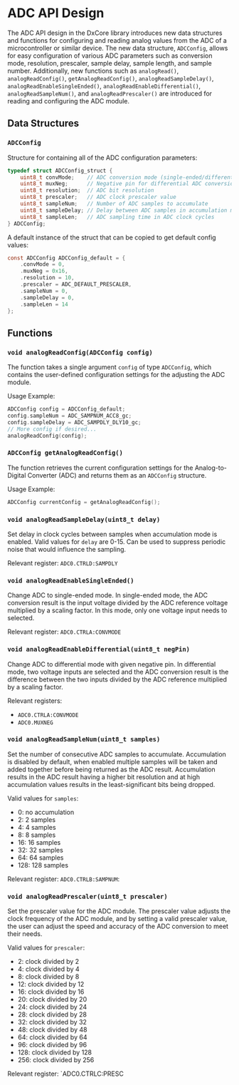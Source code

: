 # ADC API Design
The ADC API design in the DxCore library introduces new data structures and
functions for configuring and reading analog values from the ADC of a
microcontroller or similar device. The new data structure, `ADCConfig`, allows for
easy configuration of various ADC parameters such as conversion mode, resolution,
prescaler, sample delay, sample length, and sample number. Additionally, new
functions such as `analogRead()`, `analogReadConfig()`, `getAnalogReadConfig()`,
`analogReadSampleDelay()`, `analogReadEnableSingleEnded()`, `analogReadEnableDifferential()`,
`analogReadSampleNum()`, and `analogReadPrescaler()` are introduced for reading and
configuring the ADC module.

## Data Structures
### `ADCConfig`
Structure for containing all of the ADC configuration parameters:
```c
typedef struct ADCConfig_struct {
    uint8_t convMode;    // ADC conversion mode (single-ended/differential)
    uint8_t muxNeg;      // Negative pin for differential ADC conversion
    uint8_t resolution;  // ADC bit resolution
    uint8_t prescaler;   // ADC clock prescaler value
    uint8_t sampleNum;   // Number of ADC samples to accumulate
    uint8_t sampleDelay; // Delay between ADC samples in accumulation mode
    uint8_t sampleLen;   // ADC sampling time in ADC clock cycles
} ADCConfig;
```

A default instance of the struct that can be copied to get default config values:
```c
const ADCConfig ADCConfig_default = {
    .convMode = 0,
    .muxNeg = 0x16,
    .resolution = 10,
    .prescaler = ADC_DEFAULT_PRESCALER,
    .sampleNum = 0,
    .sampleDelay = 0,
    .sampleLen = 14
};
```

## Functions

### `void analogReadConfig(ADCConfig config)`
The function takes a single argument `config` of type `ADCConfig`, which contains
the user-defined configuration settings for the adjusting the ADC module.

Usage Example:
```c
ADCConfig config = ADCConfig_default;
config.sampleNum = ADC_SAMPNUM_ACC8_gc;
config.sampleDelay = ADC_SAMPDLY_DLY10_gc;
// More config if desired...
analogReadConfig(config);
```

### `ADCConfig getAnalogReadConfig()`
The function retrieves the current configuration settings for the Analog-to-Digital
Converter (ADC) and returns them as an `ADCConfig` structure.

Usage Example:
```c
ADCConfig currentConfig = getAnalogReadConfig();
```

### `void analogReadSampleDelay(uint8_t delay)`
Set delay in clock cycles between samples when accumulation mode is enabled.
Valid values for `delay` are 0-15. Can be used to suppress periodic noise that
would influence the sampling.

Relevant register: `ADC0.CTRLD:SAMPDLY`

### `void analogReadEnableSingleEnded()`
Change ADC to single-ended mode. In single-ended mode, the ADC conversion result
is the input voltage divided by the ADC reference voltage multiplied by a scaling
factor. In this mode, only one voltage input needs to selected.

Relevant register: `ADC0.CTRLA:CONVMODE`

### `void analogReadEnableDifferential(uint8_t negPin)`
Change ADC to differential mode with given negative pin. In differential mode,
two voltage inputs are selected and the ADC conversion result is the difference
between the two inputs divided by the ADC reference multiplied by a scaling factor.

Relevant registers:
- `ADC0.CTRLA:CONVMODE`
- `ADC0.MUXNEG`

### `void analogReadSampleNum(uint8_t samples)`
Set the number of consecutive ADC samples to accumulate. Accumulation is disabled
by default, when enabled multiple samples will be taken and added together before
being returned as the ADC result. Accumulation results in the ADC result having
a higher bit resolution and at high accumulation values results in the
least-significant bits being dropped.

Valid values for `samples`:
- 0: no accumulation
- 2: 2 samples
- 4: 4 samples
- 8: 8 samples
- 16: 16 samples
- 32: 32 samples
- 64: 64 samples
- 128: 128 samples

Relevant register: `ADC0.CTRLB:SAMPNUM`:

### `void analogReadPrescaler(uint8_t prescaler)`
Set the prescaler value for the ADC module. The prescaler value adjusts the
clock frequency of the ADC module, and by setting a valid prescaler value, the
user can adjust the speed and accuracy of the ADC conversion to meet their needs.

Valid values for `prescaler`:
- 2: clock divided by 2
- 4:  clock divided by 4
- 8: clock divided by 8
- 12: clock divided by 12
- 16: clock divided by 16
- 20: clock divided by 20
- 24: clock divided by 24
- 28: clock divided by 28
- 32: clock divided by 32
- 48: clock divided by 48
- 64: clock divided by 64
- 96: clock divided by 96
- 128: clock divided by 128
- 256: clock divided by 256

Relevant register: `ADC0.CTRLC:PRESC
